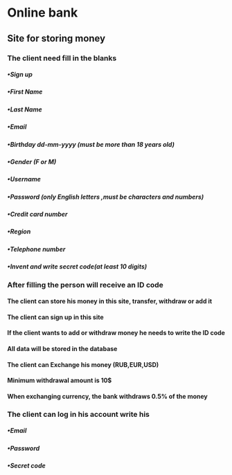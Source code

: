    # Online bank

## Site for storing money

### The client need fill in the blanks 
   #####    •Sign up
   #####    •First Name
   #####    •Last Name 
   #####    •Email
   #####    •Birthday  dd-mm-yyyy (must be more than 18 years old)
   #####    •Gender (F or M)
   #####    •Username 
   #####    •Password (only English letters ,must be characters and numbers)
   #####    •Credit card number
   #####    •Region 
   #####    •Telephone number
   #####    •Invent and write secret code(at least 10 digits)


### Аfter filling the person will receive an ID code

#### The client can store his money in this site, transfer, withdraw or add it

#### The client can sign up in this site 

#### If the client wants to add  or withdraw  money he needs to write the ID code

#### Аll data will be stored in the database
 
#### The client can Exchange his money (RUB,EUR,USD)

#### Minimum withdrawal amount is 10$

#### When exchanging currency, the bank withdraws 0.5% of the money

### The client can log in his account write his
   ##### •Email
   ##### •Password 
   ##### •Secret code


